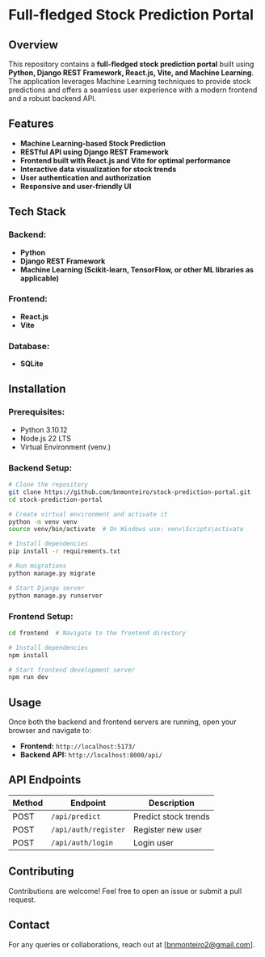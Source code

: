 # Full-fledged Stock Prediction Portal

## Overview

This repository contains a **full-fledged stock prediction portal** built using **Python, Django REST Framework, React.js, Vite, and Machine Learning**. The application leverages Machine Learning techniques to provide stock predictions and offers a seamless user experience with a modern frontend and a robust backend API.

## Features

- **Machine Learning-based Stock Prediction**
- **RESTful API using Django REST Framework**
- **Frontend built with React.js and Vite for optimal performance**
- **Interactive data visualization for stock trends**
- **User authentication and authorization**
- **Responsive and user-friendly UI**

## Tech Stack

### Backend:

- **Python**
- **Django REST Framework**
- **Machine Learning (Scikit-learn, TensorFlow, or other ML libraries as applicable)**

### Frontend:

- **React.js**
- **Vite**

### Database:

- **SQLite**

## Installation

### Prerequisites:

- Python 3.10.12
- Node.js 22 LTS
- Virtual Environment (venv.)

### Backend Setup:

```sh
# Clone the repository
git clone https://github.com/bnmonteiro/stock-prediction-portal.git
cd stock-prediction-portal

# Create virtual environment and activate it
python -m venv venv
source venv/bin/activate  # On Windows use: venv\Scripts\activate

# Install dependencies
pip install -r requirements.txt

# Run migrations
python manage.py migrate

# Start Django server
python manage.py runserver
```

### Frontend Setup:

```sh
cd frontend  # Navigate to the frontend directory

# Install dependencies
npm install

# Start frontend development server
npm run dev
```

## Usage

Once both the backend and frontend servers are running, open your browser and navigate to:

- **Frontend:** `http://localhost:5173/`
- **Backend API:** `http://localhost:8000/api/`

## API Endpoints

| Method | Endpoint             | Description          |
| ------ | -------------------- | -------------------- |
| POST   | `/api/predict`       | Predict stock trends |
| POST   | `/api/auth/register` | Register new user    |
| POST   | `/api/auth/login`    | Login user           |

## Contributing

Contributions are welcome! Feel free to open an issue or submit a pull request.

## Contact

For any queries or collaborations, reach out at [bnmonteiro2@gmail.com].
